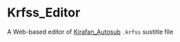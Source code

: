 # Krfss_Editor

A Web-based editor of [Kirafan_Autosub](https://github.com/InfiniteFeatures/Kirafan_AutoSub)
`.krfss` sustitle file

